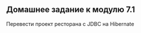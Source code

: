 **Домашнее задание к модулю 7.1**
---------------------
Перевести проект ресторана с JDBC на Hibernate